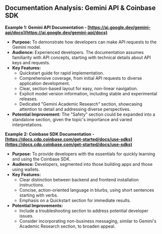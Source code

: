 ## Documentation Analysis: Gemini API & Coinbase SDK

**Example 1: Gemini API Documentation - [https://ai.google.dev/gemini-api/docs](https://ai.google.dev/gemini-api/docs)**

- **Purpose:** To demonstrate how developers can make API requests to the Gemini model.
- **Audience:** Experienced developers. The documentation assumes familiarity with API concepts, starting with technical details about API keys and requests.
- **Key Features:**
  - Quickstart guide for rapid implementation.
  - Comprehensive coverage, from initial API requests to diverse application development.
  - Clear, section-based layout for easy, non-linear navigation.
  - Explicit model version information, including stable and experimental releases.
  - Dedicated "Gemini Academic Research" section, showcasing attention to detail and addressing diverse perspectives.
- **Potential Improvement:** The "Safety" section could be expanded into a standalone section, given the topic's importance and varied interpretations.

**Example 2: Coinbase SDK Documentation - [https://docs.cdp.coinbase.com/get-started/docs/use-sdks](https://docs.cdp.coinbase.com/get-started/docs/use-sdks)**

- **Purpose:** To provide developers with the essentials for quickly learning and using the Coinbase SDK.
- **Audience:** Developers, segmented into those building apps and those using wallets.
- **Key Features:**
  - Clear distinction between backend and frontend installation instructions.
  - Concise, action-oriented language in blurbs, using short sentences starting with verbs.
  - Emphasis on a Quickstart section for immediate results.
- **Potential Improvements:**
  - Include a troubleshooting section to address potential developer issues.
  - Consider incorporating non-business messaging, similar to Gemini's Academic Research section, to broaden appeal.
